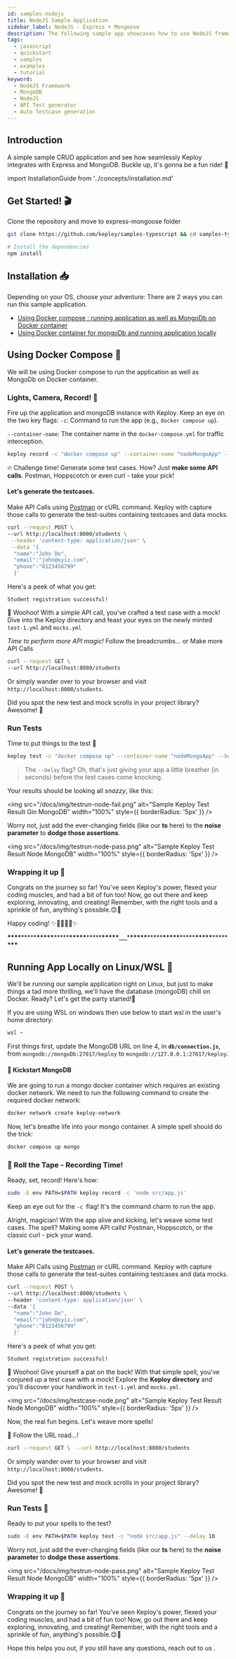 ```yaml
---
id: samples-nodejs
title: NodeJS Sample Application
sidebar_label: NodeJS - Express + Mongoose
description: The following sample app showcases how to use NodeJS framework and the Keploy Platform.
tags:
  - javascript
  - quickstart
  - samples
  - examples
  - tutorial
keyword:
  - NodeJS Framework
  - MongoDB
  - NodeJS
  - API Test generator
  - Auto Testcase generation
---
```


## Introduction

A simple sample CRUD application and see how seamlessly Keploy integrates with Express and MongoDB. Buckle up, it's gonna be a fun ride! 🎢

import InstallationGuide from '../concepts/installation.md'

<InstallationGuide/>

## Get Started! 🎬

Clone the repository and move to express-mongoose folder

```bash
git clone https://github.com/keploy/samples-typescript && cd samples-typescript/express-mongoose

# Install the dependencies
npm install
```

## Installation 📥

Depending on your OS, choose your adventure:
There are 2 ways you can run this sample application.

- [Using Docker compose : running application as well as MongoDb on Docker container](#using-docker-compose-)
- [Using Docker container for mongoDb and running application locally](#running-app-locally-on-linuxwsl-)

## Using Docker Compose 🐳

We will be using Docker compose to run the application as well as MongoDb on Docker container.

### Lights, Camera, Record! 🎥

Fire up the application and mongoDB instance with Keploy. Keep an eye on the two key flags:
`-c`: Command to run the app (e.g., `docker compose up`).

`--container-name`: The container name in the `docker-compose.yml` for traffic interception.

```bash
keploy record -c "docker compose up" --container-name "nodeMongoApp" --build-delay 50
```

🔥 Challenge time! Generate some test cases. How? Just **make some API calls**. Postman, Hoppscotch or even curl - take your pick!

#### Let's generate the testcases.

Make API Calls using [Postman](https://postman.com) or cURL command. Keploy with capture those calls to generate the test-suites containing testcases and data mocks.

```bash
curl --request POST \
--url http://localhost:8000/students \
 --header 'content-type: application/json' \
 --data '{
  "name":"John Do",
  "email":"john@xyiz.com",
  "phone":"0123456799"
  }'
```

Here's a peek of what you get:

```
Student registration successful!
```

🎉 Woohoo! With a simple API call, you've crafted a test case with a mock! Dive into the Keploy directory and feast your eyes on the newly minted `test-1.yml` and `mocks.yml`

_Time to perform more API magic!_
Follow the breadcrumbs... or Make more API Calls

```bash
curl --request GET \
--url http://localhost:8080/students
```

Or simply wander over to your browser and visit `http://localhost:8000/students`.

Did you spot the new test and mock scrolls in your project library? Awesome! 👏

### Run Tests

Time to put things to the test 🧪

```bash
keploy test -c "docker compose up" --container-name "nodeMongoApp" --build-delay 50 --delay 10
```

> The `--delay` flag? Oh, that's just giving your app a little breather (in seconds) before the test cases come knocking.

Your results should be looking all _snazzy_, like this:

<img src="/docs/img/testrun-node-fail.png" alt="Sample Keploy Test Result Gin MongoDB" width="100%" style={{ borderRadius: '5px' }} />

Worry not, just add the ever-changing fields (like our **ts** here) to the **noise parameter** to **dodge those assertions**.

<img src="/docs/img/testrun-node-pass.png" alt="Sample Keploy Test Result Node MongoDB" width="100%" style={{ borderRadius: '5px' }} />

### Wrapping it up 🎉

Congrats on the journey so far! You've seen Keploy's power, flexed your coding muscles, and had a bit of fun too! Now, go out there and keep exploring, innovating, and creating! Remember, with the right tools and a sprinkle of fun, anything's possible.😊🚀

Happy coding! ✨👩‍💻👨‍💻✨

**\*\*\*\***\*\*\*\*\***\*\*\*\*\***\*\*\*\*\***\*\*\*\*\***\*\*\*\*\***\*\*\*\*\***\_\_\_\***\*\*\*\*\***\*\*\*\*\***\*\*\*\*\***\*\*\*\*\***\*\*\*\*\***\*\*\*\*\***\*\*\***

## Running App Locally on Linux/WSL 🐧

We'll be running our sample application right on Linux, but just to make things a tad more thrilling, we'll have the database (mongoDB) chill on Docker. Ready? Let's get the party started!🎉

If you are using WSL on windows then use below to start wsl in the user's home directory:

```bash
wsl ~
```

First things first, update the MongoDB URL on line 4, in **`db/connection.js`**, from `mongodb://mongoDb:27017/keploy` to `mongodb://127.0.0.1:27017/keploy`.

#### 🍃 Kickstart MongoDB

We are going to run a mongo docker container which requires an existing docker network. We need to run the following command to create the required docker network:

```bash
docker network create keploy-network
```

Now, let's breathe life into your mongo container. A simple spell should do the trick:

```bash
docker compose up mongo
```

### 📼 Roll the Tape - Recording Time!

Ready, set, record! Here's how:

```bash
sudo -E env PATH=$PATH keploy record -c 'node src/app.js'
```

Keep an eye out for the `-c `flag! It's the command charm to run the app.

Alright, magician! With the app alive and kicking, let's weave some test cases. The spell? Making some API calls! Postman, Hoppscotch, or the classic curl - pick your wand.

#### Let's generate the testcases.

Make API Calls using [Postman](https://postman.com) or cURL command. Keploy with capture those calls to generate the test-suites containing testcases and data mocks.

```bash
curl --request POST \
--url http://localhost:8000/students \
--header 'content-type: application/json' \
--data '{
  "name":"John Do",
  "email":"john@xyiz.com",
  "phone":"0123456799"
  }'
```

Here's a peek of what you get:

```
Student registration successful!
```

🎉 Woohoo! Give yourself a pat on the back! With that simple spell, you've conjured up a test case with a mock! Explore the **Keploy directory** and you'll discover your handiwork in `test-1.yml` and `mocks.yml`.

<img src="/docs/img/testcase-node.png" alt="Sample Keploy Test Result Node MongoDB" width="100%" style={{ borderRadius: '5px' }} />

Now, the real fun begins. Let's weave more spells!

🚀 Follow the URL road...!

```bash
curl --request GET \  --url http://localhost:8080/students
```

Or simply wander over to your browser and visit `http://localhost:8000/students`.

Did you spot the new test and mock scrolls in your project library? Awesome! 👏

### Run Tests 🏁

Ready to put your spells to the test?

```bash
sudo -E env PATH=$PATH keploy test -c "node src/app.js" --delay 10
```

Worry not, just add the ever-changing fields (like our **ts** here) to the **noise parameter** to **dodge those assertions**.

<img src="/docs/img/testrun-node-pass.png" alt="Sample Keploy Test Result Node MongoDB" width="100%" style={{ borderRadius: '5px' }} />

### Wrapping it up 🎉

Congrats on the journey so far! You've seen Keploy's power, flexed your coding muscles, and had a bit of fun too! Now, go out there and keep exploring, innovating, and creating! Remember, with the right tools and a sprinkle of fun, anything's possible.😊🚀

Hope this helps you out, if you still have any questions, reach out to us .

